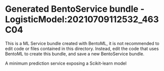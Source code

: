 # Generated BentoService bundle - LogisticModel:20210709112532_463C04

This is a ML Service bundle created with BentoML, it is not recommended to edit
code or files contained in this directory. Instead, edit the code that uses BentoML
to create this bundle, and save a new BentoService bundle.

A minimum prediction service exposing a Scikit-learn model